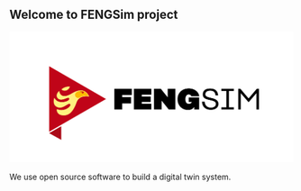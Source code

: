 ## Welcome to FENGSim project
![logo](images/Fengsim_logo_hi.png)

We use open source software to build a digital twin system.

